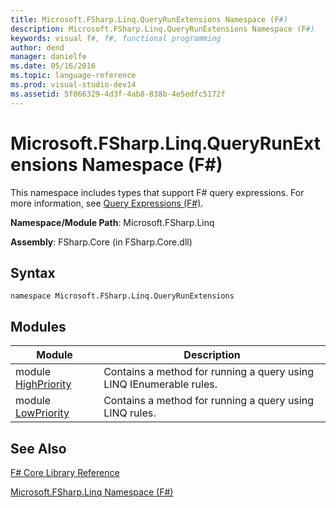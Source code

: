 ```yaml
---
title: Microsoft.FSharp.Linq.QueryRunExtensions Namespace (F#)
description: Microsoft.FSharp.Linq.QueryRunExtensions Namespace (F#)
keywords: visual f#, f#, functional programming
author: dend
manager: danielfe
ms.date: 05/16/2016
ms.topic: language-reference
ms.prod: visual-studio-dev14
ms.assetid: 5f066329-4d3f-4ab8-838b-4e5edfc5172f 
---
```


# Microsoft.FSharp.Linq.QueryRunExtensions Namespace (F#)

This namespace includes types that support F# query expressions. For more information, see [Query Expressions &#40;F&#35;&#41;](Query-Expressions-%5BFSharp%5D.md).

**Namespace/Module Path**: Microsoft.FSharp.Linq

**Assembly**: FSharp.Core (in FSharp.Core.dll)


## Syntax

```
namespace Microsoft.FSharp.Linq.QueryRunExtensions
```

## Modules


|Module|Description|
|------|-----------|
|module [HighPriority](http://msdn.microsoft.com/en-us/library/c770a5e9-68b1-4517-9234-1c8521facdb9)|Contains a method for running a query using LINQ IEnumerable rules.|
|module [LowPriority](http://msdn.microsoft.com/en-us/library/4b4bf192-b3b1-4361-a550-df7d6643cabd)|Contains a method for running a query using LINQ rules.|

## See Also
[F&#35; Core Library Reference](FSharp-Core-Library-Reference.md)

[Microsoft.FSharp.Linq Namespace &#40;F&#35;&#41;](Microsoft.FSharp.Linq-Namespace-%5BFSharp%5D.md)

